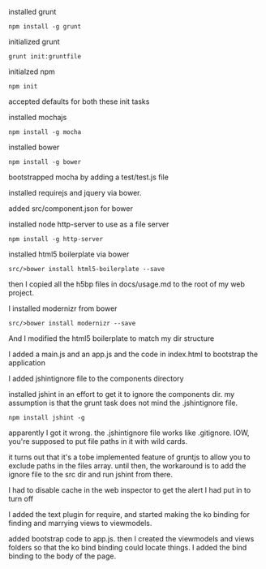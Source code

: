 installed grunt

    npm install -g grunt 
initialized grunt

    grunt init:gruntfile
initialzed npm

    npm init
accepted defaults for both these init tasks

installed mochajs

    npm install -g mocha
installed bower

    npm install -g bower

bootstrapped mocha by adding a test/test.js file

installed requirejs and jquery via bower.

added src/component.json for bower

installed node http-server to use as a file server

    npm install -g http-server

installed html5 boilerplate via bower

    src/>bower install html5-boilerplate --save

then I copied all the h5bp files in docs/usage.md to the root of my web project.

I installed modernizr from bower

    src/>bower install modernizr --save
And I modified the html5 boilerplate to match my dir structure

I added a main.js and an app.js and the code in index.html to bootstrap the application

I added jshintignore file to the components directory

installed jshint in an effort to get it to ignore the components dir.  my assumption is that the grunt
task does not mind the .jshintignore file.

    npm install jshint -g
apparently I got it wrong. the .jshintignore file works like .gitignore. IOW, you're supposed to put
file paths in it with wild cards.

it turns out that it's a tobe implemented feature of gruntjs to allow you to exclude paths in the files
array. until then, the workaround is to add the ignore file to the src dir and run jshint from there.

I had to disable cache in the web inspector to get the alert I had put in to turn off

I added the text plugin for require, and started making the ko binding for finding and marrying views
to viewmodels.

added bootstrap code to app.js.  then I created the viewmodels and views folders so that the
ko bind binding could locate things.  I added the bind binding to the body of the page.